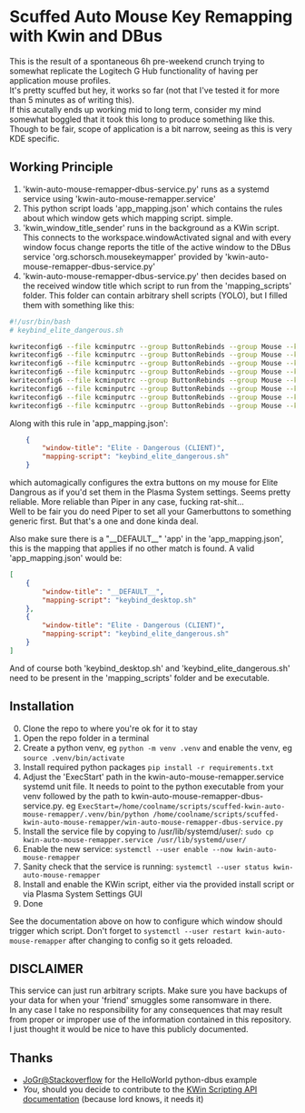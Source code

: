 # Scuffed Auto Mouse Key Remapping with Kwin and DBus
This is the result of a spontaneous 6h pre-weekend crunch trying to somewhat replicate the Logitech G Hub functionality of having per application mouse profiles.  
It's pretty scuffed but hey, it works so far (not that I've tested it for more than 5 minutes as of writing this).  
If this acutally ends up working mid to long term, consider my mind somewhat boggled that it took this long to produce something like this.  
Though to be fair, scope of application is a bit narrow, seeing as this is very KDE specific.  

## Working Principle
1. 'kwin-auto-mouse-remapper-dbus-service.py' runs as a systemd service using 'kwin-auto-mouse-remapper.service'
2. This python script loads 'app_mapping.json' which contains the rules about which window gets which mapping script. simple.
2. 'kwin_window_title_sender' runs in the background as a KWin script. This connects to the workspace.windowActivated signal and with every window focus change reports the title of the active window to the DBus service 'org.schorsch.mousekeymapper' provided by 'kwin-auto-mouse-remapper-dbus-service.py'
3. 'kwin-auto-mouse-remapper-dbus-service.py' then decides based on the received window title which script to run from the 'mapping_scripts' folder. This folder can contain arbitrary shell scripts (YOLO), but I filled them with something like this:  
```bash
#!/usr/bin/bash
# keybind_elite_dangerous.sh

kwriteconfig6 --file kcminputrc --group ButtonRebinds --group Mouse --key ExtraButton1 "Key,X" --notify             # Throttle to 0
kwriteconfig6 --file kcminputrc --group ButtonRebinds --group Mouse --key ExtraButton2 "Key,U" --notify             # Deploy / Retract Hardpoints
kwriteconfig6 --file kcminputrc --group ButtonRebinds --group Mouse --key ExtraButton4 "Key,J" --notify             # Toggle Frame Shift Drive
kwriteconfig6 --file kcminputrc --group ButtonRebinds --group Mouse --key ExtraButton5 "Key,T" --notify             # Select Target Ahead
kwriteconfig6 --file kcminputrc --group ButtonRebinds --group Mouse --key ExtraButton6 "Key,N" --notify             # Cycle Next Fire Group
kwriteconfig6 --file kcminputrc --group ButtonRebinds --group Mouse --key ExtraButton7 "Key,Z" --notify             # Toggle Flight Assist
kwriteconfig6 --file kcminputrc --group ButtonRebinds --group Mouse --key ExtraButton8 "Key,L" --notify             # Landing Gear
kwriteconfig6 --file kcminputrc --group ButtonRebinds --group Mouse --key ExtraButton9 "Key,Home" --notify          # Cargo Scoop
```
Along with this rule in 'app_mapping.json':  
```json
    {
        "window-title": "Elite - Dangerous (CLIENT)",
        "mapping-script": "keybind_elite_dangerous.sh"
    }

```
which automagically configures the extra buttons on my mouse for Elite Dangrous as if you'd set them in the Plasma System settings. Seems pretty reliable. More reliable than Piper in any case, fucking rat-shit...  
Well to be fair you do need Piper to set all your Gamerbuttons to something generic first. But that's a one and done kinda deal.  

Also make sure there is a "\_\_DEFAULT__" 'app' in the 'app_mapping.json', this is the mapping that applies if no other match is found. A valid 'app_mapping.json' would be:  
```json
[
    {
        "window-title": "__DEFAULT__",
        "mapping-script": "keybind_desktop.sh"
    },
    {
        "window-title": "Elite - Dangerous (CLIENT)",
        "mapping-script": "keybind_elite_dangerous.sh"
    }
]
```
And of course both 'keybind_desktop.sh' and 'keybind_elite_dangerous.sh' need to be present in the 'mapping_scripts' folder and be executable.

## Installation
0. Clone the repo to where you're ok for it to stay
1. Open the repo folder in a terminal
2. Create a python venv, eg `python -m venv .venv` and enable the venv, eg `source .venv/bin/activate`
3. Install required python packages `pip install -r requirements.txt`
4. Adjust the 'ExecStart' path in the kwin-auto-mouse-remapper.service systemd unit file. It needs to point to the python executable from your venv followed by the path to kwin-auto-mouse-remapper-dbus-service.py. eg `ExecStart=/home/coolname/scripts/scuffed-kwin-auto-mouse-remapper/.venv/bin/python /home/coolname/scripts/scuffed-kwin-auto-mouse-remapper/win-auto-mouse-remapper-dbus-service.py`
5. Install the service file by copying to /usr/lib/systemd/user/: `sudo cp kwin-auto-mouse-remapper.service /usr/lib/systemd/user/`
6. Enable the new service: `systemctl --user enable --now kwin-auto-mouse-remapper`
7. Sanity check that the service is running: `systemctl --user status kwin-auto-mouse-remapper`
8. Install and enable the KWin script, either via the provided install script or via Plasma System Settings GUI
9. Done  

See the documentation above on how to configure which window should trigger which script. Don't forget to `systemctl --user restart kwin-auto-mouse-remapper` after changing to config so it gets reloaded.  

## DISCLAIMER
This service can just run arbitrary scripts. Make sure you have backups of your data for when your 'friend' smuggles some ransomware in there.  
In any case I take no responsibility for any consequences that may result from proper or improper use of the information contained in this repository.  
I just thought it would be nice to have this publicly documented.

## Thanks
- [JoGr@Stackoverflow](https://stackoverflow.com/questions/34482691/register-a-hello-world-dbus-service-object-and-method-using-python) for the HelloWorld python-dbus example
- *You*, should you decide to contribute to the [KWin Scripting API documentation](https://develop.kde.org/docs/plasma/kwin/) (because lord knows, it needs it)

